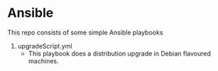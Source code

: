 # Ansible
This repo consists of some simple Ansible playbooks
1. upgradeScript.yml
   - This playbook does a distribution upgrade in Debian flavoured machines. 
